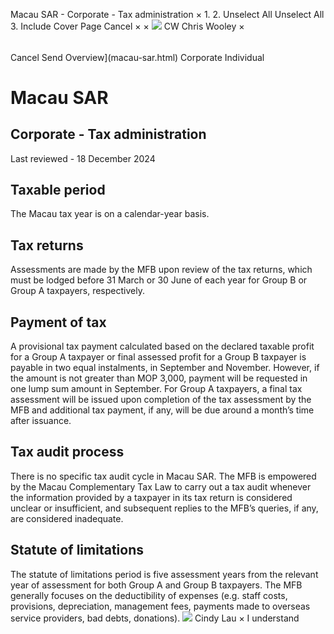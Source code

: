 Macau SAR - Corporate - Tax administration
×
1.
2.
Unselect All
Unselect All
3.
Include Cover Page
Cancel
×
×
![](-/media/world-wide-tax-summaries/attachments/global---chris-wooley.ashx%3Frev=ac5e5f3223b34096b1afc2a6009c7320&revision=ac5e5f32-23b3-4096-b1af-c2a6009c7320&hash=859B7ADC84DC2CBEC9760E9E6EE7DE6D0A8BFCDF)
CW
Chris Wooley
×
######
Cancel
Send
Overview](macau-sar.html)
Corporate
Individual
# Macau SAR
## Corporate - Tax administration
Last reviewed - 18 December 2024
## Taxable period
The Macau tax year is on a calendar-year basis.
## Tax returns
Assessments are made by the MFB upon review of the tax returns, which must be lodged before 31 March or 30 June of each year for Group B or Group A taxpayers, respectively.
## Payment of tax
A provisional tax payment calculated based on the declared taxable profit for a Group A taxpayer or final assessed profit for a Group B taxpayer is payable in two equal instalments, in September and November. However, if the amount is not greater than MOP 3,000, payment will be requested in one lump sum amount in September. For Group A taxpayers, a final tax assessment will be issued upon completion of the tax assessment by the MFB and additional tax payment, if any, will be due around a month’s time after issuance.
## Tax audit process
There is no specific tax audit cycle in Macau SAR. The MFB is empowered by the Macau Complementary Tax Law to carry out a tax audit whenever the information provided by a taxpayer in its tax return is considered unclear or insufficient, and subsequent replies to the MFB’s queries, if any, are considered inadequate.
## Statute of limitations
The statute of limitations period is five assessment years from the relevant year of assessment for both Group A and Group B taxpayers.
The MFB generally focuses on the deductibility of expenses (e.g. staff costs, provisions, depreciation, management fees, payments made to overseas service providers, bad debts, donations).
![](-/media/world-wide-tax-summaries/macausarcindy-lauwhatsapp-image-20240902-at-33518-pmjpeg20241217230413757.ashx%3Frev=e133fd4822dd4795834e9d1ee294713d&revision=e133fd48-22dd-4795-834e-9d1ee294713d&hash=A86D1CDE31EAB3F2789A00AE2104260A78ECA390)
Cindy Lau
×
I understand